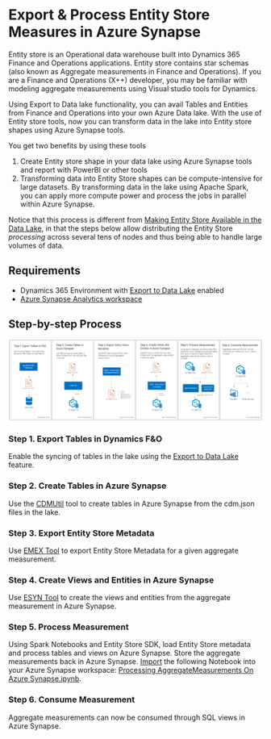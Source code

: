 
# Export & Process Entity Store Measures in Azure Synapse 

Entity store is an Operational data warehouse built into Dynamics 365 Finance and Operations applications. Entity store contains star schemas (also known as Aggregate measurements in Finance and Operations). If you are a Finance and Operations (X++) developer, you may be familiar with modeling aggregate measurements using Visual studio tools for Dynamics. 

Using Export to Data lake functionality, you can avail Tables and Entities from Finance and Operations into your own Azure Data lake. With the use of Entity store tools, now you can transform data in the lake into Entity store shapes using Azure Synapse tools. 

You get two benefits by using these tools 
1. Create Entity store shape in your data lake using Azure Synapse tools and report with PowerBI or other tools   
2. Transforming data into Entity Store shapes can be compute-intensive for large datasets. By transforming data in the lake using Apache Spark, you can apply more compute power and process the jobs in parallel within Azure Synapse.

Notice that this process is different from [Making Entity Store Available in the Data Lake](https://docs.microsoft.com/en-us/azure/synapse-analytics/get-started-create-workspace), in that the steps below allow distributing the Entity Store *processing* across several tens of nodes and thus being able to handle large volumes of data. 

## Requirements

- Dynamics 365 Environment with [Export to Data Lake](https://docs.microsoft.com/en-us/dynamics365/fin-ops-core/dev-itpro/data-entities/configure-export-data-lake) enabled
- [Azure Synapse Analytics workspace](https://docs.microsoft.com/en-us/azure/synapse-analytics/get-started-create-workspace)

## Step-by-step Process

![Images](.wiki/images/EntityStoreToAzureSynapse.png)

### Step 1. Export Tables in Dynamics F&O

Enable the syncing of tables in the lake using the [Export to Data Lake](https://docs.microsoft.com/en-us/dynamics365/fin-ops-core/dev-itpro/data-entities/configure-export-data-lake) feature.

### Step 2. Create Tables in Azure Synapse

Use the [CDMUtil](https://github.com/microsoft/Dynamics-365-FastTrack-Implementation-Assets/tree/master/Analytics/CDMUtilSolution) tool to create tables in Azure Synapse from the cdm.json files in the lake.

### Step 3. Export Entity Store Metadata
Use [EMEX Tool](https://github.com/microsoft/Dynamics-365-FastTrack-Implementation-Assets/tree/master/Analytics/EntityStoreTools/EntityStoreMetadataExporter) to export Entity Store Metadata for a given aggregate measurement.

### Step 4. Create Views and Entities in Azure Synapse

Use [ESYN Tool](https://github.com/microsoft/Dynamics-365-FastTrack-Implementation-Assets/tree/master/Analytics/EntityStoreTools/EntityStoreToSynapse) to create the views and entities from the aggregate measurement in Azure Synapse.

### Step 5. Process Measurement

Using Spark Notebooks and Entity Store SDK, load Entity Store metadata and process tables and views on Azure Synapse. Store the aggregate measurements back in Azure Synapse. [Import](https://docs.microsoft.com/en-us/azure/synapse-analytics/spark/apache-spark-development-using-notebooks?tabs=classical#create-a-notebook) the following Notebook into your Azure Synapse workspace: [Processing AggregateMeasurements On Azure Synapse.ipynb](https://github.com/microsoft/Dynamics-365-FastTrack-Implementation-Assets/blob/master/Analytics/EntityStoreTools/EntityStoreTransforms/Processing_AggregateMeasurements_On_Azure_Synapse.ipynb).

### Step 6. Consume Measurement

Aggregate measurements can now be consumed through SQL views in Azure Synapse.
